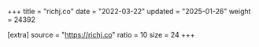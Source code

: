 +++
title = "richj.co"
date = "2022-03-22"
updated = "2025-01-26"
weight = 24392

[extra]
source = "https://richj.co"
ratio = 10
size = 24
+++
